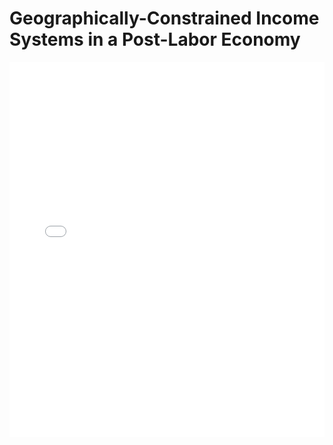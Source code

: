 # Geographically-Constrained Income Systems in a Post-Labor Economy

<embed src="Geographically-Constrained Income Systems in a Post-Labor Economy.pdf" type="application/pdf" width="100%" height="600px">
